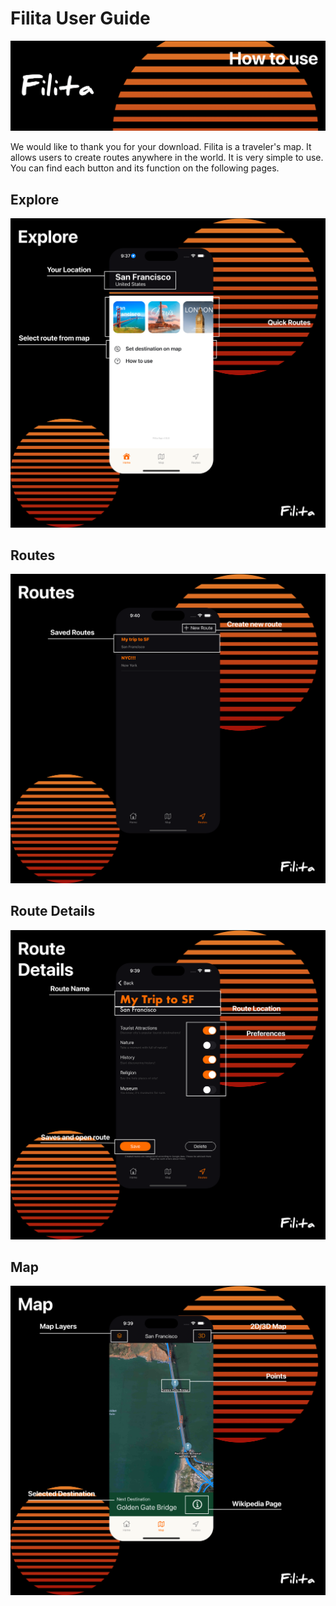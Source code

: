 # Filita User Guide
![](https://raw.githubusercontent.com/enf3tri/filita/main/img/howto.png)


We would like to thank you for your download. Filita is a traveler's map. It allows users to create routes anywhere in the world. It is very simple to use. You can find each button and its function on the following pages.

## Explore
![](https://raw.githubusercontent.com/enf3tri/filita/main/img/explore_1.png)

## Routes
![](https://raw.githubusercontent.com/enf3tri/filita/main/img/routes_2.png)

## Route Details
![](https://raw.githubusercontent.com/enf3tri/filita/main/img/routedetails_4.png)

## Map
![](https://raw.githubusercontent.com/enf3tri/filita/main/img/map_5.png)
